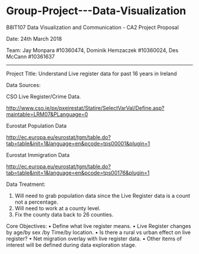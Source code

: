 # Group-Project---Data-Visualization

B8IT107 Data Visualization and Communication - CA2 Project Proposal  

Date: 24th March 2018

Team:  Jay Monpara #10360474, Dominik Hemzaczek #10360024, 
Des McCann #10361637
___________________________________________________________________________________ 
 
Project Title:  Understand Live register data for past 16 years in Ireland
 

Data Sources:

CSO Live Register/Crime Data.

http://www.cso.ie/px/pxeirestat/Statire/SelectVarVal/Define.asp?maintable=LRM07&PLanguage=0

Eurostat Population Data

http://ec.europa.eu/eurostat/tgm/table.do?tab=table&init=1&language=en&pcode=tps00001&plugin=1

Eurostat Immigration Data

http://ec.europa.eu/eurostat/tgm/table.do?tab=table&init=1&language=en&pcode=tps00176&plugin=1
 
Data Treatment:
1.	Will need to grab population data since the Live Register data is a count not a percentage. 
2.	Will need to work at a county level.
3.	Fix the county data back to 26 counties.

 
Core Objectives:
•	Define what live register means.
•	Live Register changes by age/by sex /by Time/by location. 
•	Is there a rural vs urban effect on live register?
•	Net migration overlay with live register data. 
•	Other items of interest will be defined during data exploration stage.
 
 










